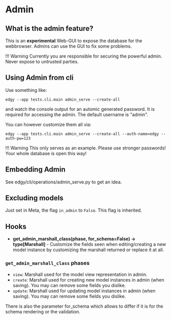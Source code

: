 # Admin

## What is the admin feature?

This is an **experimental** Web-GUI to expose the database for the webbrowser.
Admins can use the GUI to fix some problems.

!!! Warning
    Currently you are responsible for securing the powerful admin. Never expose to untrusted parties.

## Using Admin from cli

Use something like:

`edgy --app tests.cli.main admin_serve --create-all`

and watch the console output for an automic generated password. It is required for
accessing the admin. The default username is "admin".

You can however customize them all via:

`edgy --app tests.cli.main admin_serve --create-all --auth-name=edgy --auth-pw=123`

!!! Warning
    This only serves as an example. Please use stronger passwords! Your whole database is open this way!



## Embedding Admin

See edgy/cli/operations/admin_serve.py to get an idea.


## Excluding models

Just set in Meta, the flag `in_admin` to `False`. This flag is inherited.


## Hooks

- **get_admin_marshall_class(phase, for_schema=False) -> type[Marshall]** - Customize the fields seen when editing/creating a new model instance by customizing the marshall returned or replace it at all.

### `get_admin_marshall_class` phases

- `view`: Marshall used for the model view representation in admin.
- `create`: Marshall used for creating new model instances in admin (when saving). You may can remove some fields you dislike.
- `update`: Marshall used for updating model instances in admin (when saving). You may can remove some fields you dislike.

There is also the parameter for_schema which allows to differ if it is for the schema rendering or the validation.
